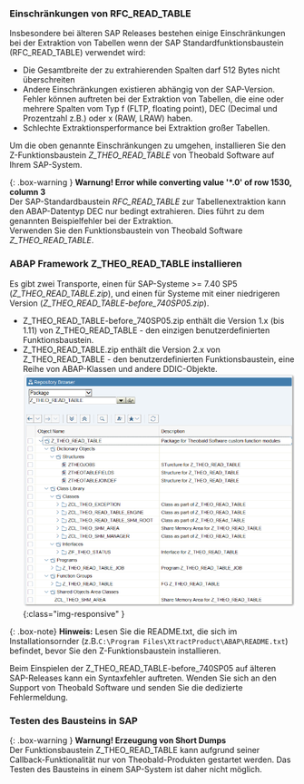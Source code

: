 ### Einschränkungen von RFC_READ_TABLE 
Insbesondere bei älteren SAP Releases bestehen einige Einschränkungen bei der Extraktion von Tabellen wenn der SAP Standardfunktionsbaustein (RFC_READ_TABLE) verwendet wird:

- Die Gesamtbreite der zu extrahierenden Spalten darf 512 Bytes nicht überschreiten
- Andere Einschränkungen existieren abhängig von der SAP-Version. 
  Fehler können auftreten bei der Extraktion von Tabellen, die eine oder mehrere Spalten vom Typ f (FLTP, floating point), DEC (Decimal und Prozentzahl z.B.) oder x (RAW, LRAW) haben.
- Schlechte Extraktionsperformance bei Extraktion großer Tabellen.

Um die oben genannte Einschränkungen zu umgehen, installieren Sie den Z-Funktionsbaustein *Z_THEO_READ_TABLE* von Theobald Software auf Ihrem SAP-System.

{: .box-warning }
**Warnung! Error while converting value '\*.0' of row 1530, column 3** <br>
Der SAP-Standardbaustein *RFC_READ_TABLE* zur Tabellenextraktion kann den ABAP-Datentyp DEC nur bedingt extrahieren. Dies führt zu dem genannten Beispielfehler bei der Extraktion.<br>
Verwenden Sie den Funktionsbaustein von Theobald Software *Z_THEO_READ_TABLE*. 

### ABAP Framework Z_THEO_READ_TABLE installieren

Es gibt zwei Transporte, einen für SAP-Systeme >= 7.40 SP5 (*Z_THEO_READ_TABLE.zip*), und einen für Systeme mit einer niedrigeren Version (*Z_THEO_READ_TABLE-before_740SP05.zip*).<br>

- Z_THEO_READ_TABLE-before_740SP05.zip enthält die Version 1.x (bis 1.11) von Z_THEO_READ_TABLE - den einzigen benutzerdefinierten Funktionsbaustein.
- Z_THEO_READ_TABLE.zip enthält die Version 2.x von Z_THEO_READ_TABLE - den benutzerdefinierten Funktionsbaustein, eine Reihe von ABAP-Klassen und andere DDIC-Objekte.  
![Z_THEO_READ_TABLE_SE80](/img/content/Z_THEO_READ_TABLE_SE80.png){:class="img-responsive" }

{: .box-note}
**Hinweis:** Lesen Sie die README.txt, die sich im Installationsornder (z.B.`C:\Program Files\XtractProduct\ABAP\README.txt`) befindet, bevor Sie den Z-Funktionsbaustein installieren.

Beim Einspielen der Z_THEO_READ_TABLE-before_740SP05 auf älteren SAP-Releases kann ein Syntaxfehler auftreten. Wenden Sie sich an den Support von Theobald Software und senden Sie die dedizierte Fehlermeldung.

### Testen des Bausteins in SAP

{: .box-warning }
**Warnung! Erzeugung von Short Dumps** <br>
Der Funktionsbaustein Z_THEO_READ_TABLE kann aufgrund seiner Callback-Funktionalität nur von Theobald-Produkten gestartet werden. Das Testen des Bausteins in einem SAP-System ist daher nicht möglich.